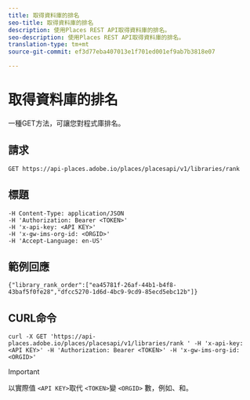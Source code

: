 ```yaml
---
title: 取得資料庫的排名
seo-title: 取得資料庫的排名
description: 使用Places REST API取得資料庫的排名。
seo-description: 使用Places REST API取得資料庫的排名。
translation-type: tm+mt
source-git-commit: ef3d77eba407013e1f701ed001ef9ab7b3818e07

---
```



# 取得資料庫的排名

一種GET方法，可讓您對程式庫排名。

## 請求

`GET https://api-places.adobe.io/places/placesapi/v1/libraries/rank`

## 標題

```
-H Content-Type: application/JSON  
-H 'Authorization: Bearer <TOKEN>'  
-H 'x-api-key: <API KEY>'  
-H 'x-gw-ims-org-id: <ORGID>'  
-H 'Accept-Language: en-US'
```

## 範例回應

```
{"library_rank_order":["ea45781f-26af-44b1-b4f8-43baf5f0fe28","dfcc5270-1d6d-4bc9-9cd9-85ecd5ebc12b"]}
```

## CURL命令

```
curl -X GET 'https://api-places.adobe.io/places/placesapi/v1/libraries/rank ' -H 'x-api-key: <API KEY>' -H 'Authorization: Bearer <TOKEN>' -H 'x-gw-ims-org-id: <ORGID>'
```

>[!IMPORTANT]
>
>以實際值 `<API KEY>`取代 `<TOKEN>`變 `<ORGID>` 數，例如、和。

